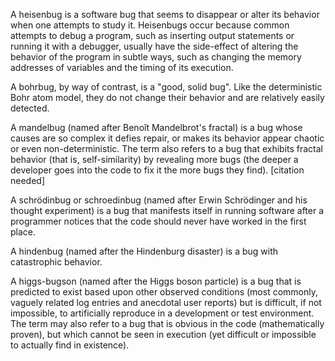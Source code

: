 A heisenbug is a software bug that seems to disappear or alter its behavior when one attempts to study it.  Heisenbugs occur because common attempts to debug a program, such as inserting output statements or running it with a debugger, usually have the side-effect of altering the behavior of the program in subtle ways, such as changing the memory addresses of variables and the timing of its execution.

A bohrbug, by way of contrast, is a "good, solid bug". Like the deterministic Bohr atom model, they do not change their behavior and are relatively easily detected.

A mandelbug (named after Benoît Mandelbrot's fractal) is a bug whose causes are so complex it defies repair, or makes its behavior appear chaotic or even non-deterministic. The term also refers to a bug that exhibits fractal behavior (that is, self-similarity) by revealing more bugs (the deeper a developer goes into the code to fix it the more bugs they find). [citation needed]

A schrödinbug or schroedinbug (named after Erwin Schrödinger and his thought experiment) is a bug that manifests itself in running software after a programmer notices that the code should never have worked in the first place.

A hindenbug (named after the Hindenburg disaster) is a bug with catastrophic behavior.

A higgs-bugson (named after the Higgs boson particle) is a bug that is predicted to exist based upon other observed conditions (most commonly, vaguely related log entries and anecdotal user reports) but is difficult, if not impossible, to artificially reproduce in a development or test environment. The term may also refer to a bug that is obvious in the code (mathematically proven), but which cannot be seen in execution (yet difficult or impossible to actually find in existence).

